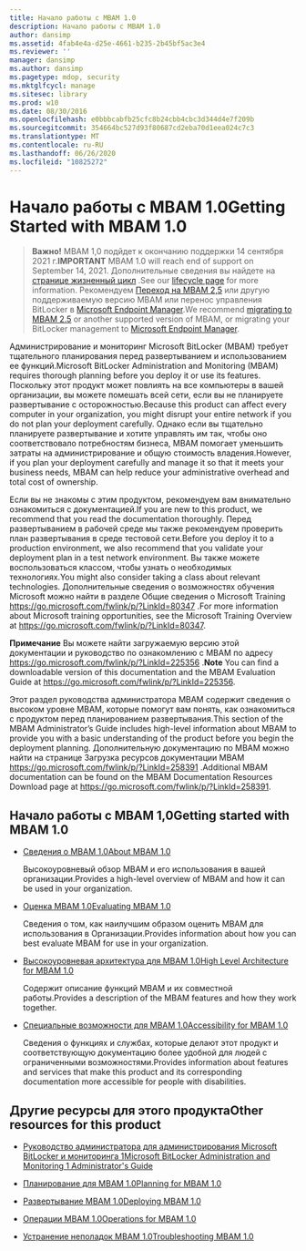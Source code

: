 ```yaml
---
title: Начало работы с MBAM 1.0
description: Начало работы с MBAM 1.0
author: dansimp
ms.assetid: 4fab4e4a-d25e-4661-b235-2b45bf5ac3e4
ms.reviewer: ''
manager: dansimp
ms.author: dansimp
ms.pagetype: mdop, security
ms.mktglfcycl: manage
ms.sitesec: library
ms.prod: w10
ms.date: 08/30/2016
ms.openlocfilehash: e0bbbcabfb25cfc8b24cbb4cbc3d344d4e7f209b
ms.sourcegitcommit: 354664bc527d93f80687cd2eba70d1eea024c7c3
ms.translationtype: MT
ms.contentlocale: ru-RU
ms.lasthandoff: 06/26/2020
ms.locfileid: "10825272"
---
```

# <span data-ttu-id="71d7c-103">Начало работы с MBAM 1.0</span><span class="sxs-lookup"><span data-stu-id="71d7c-103">Getting Started with MBAM 1.0</span></span>

> <span data-ttu-id="71d7c-104">**Важно!** MBAM 1,0 подйдет к окончанию поддержки 14 сентября 2021 г.</span><span class="sxs-lookup"><span data-stu-id="71d7c-104">**IMPORTANT** MBAM 1.0 will reach end of support on September 14, 2021.</span></span> 
> <span data-ttu-id="71d7c-105">Дополнительные сведения вы найдете на [странице жизненный цикл](https://support.microsoft.com/lifecycle/search?alpha=Microsoft%20BitLocker%20Administration%20and%20Monitoring%201.0) .</span><span class="sxs-lookup"><span data-stu-id="71d7c-105">See our [lifecycle page](https://support.microsoft.com/lifecycle/search?alpha=Microsoft%20BitLocker%20Administration%20and%20Monitoring%201.0) for more information.</span></span> <span data-ttu-id="71d7c-106">Рекомендуем [Переход на MBAM 2,5](https://docs.microsoft.com/microsoft-desktop-optimization-pack/mbam-v25/upgrading-to-mbam-25-or-mbam-25-sp1-from-previous-versions) или другую поддерживаемую версию MBAM или перенос управления BitLocker в [Microsoft Endpoint Manager](https://www.microsoft.com/microsoft-365/microsoft-endpoint-manager).</span><span class="sxs-lookup"><span data-stu-id="71d7c-106">We recommend [migrating to MBAM 2.5](https://docs.microsoft.com/microsoft-desktop-optimization-pack/mbam-v25/upgrading-to-mbam-25-or-mbam-25-sp1-from-previous-versions) or another supported version of MBAM, or migrating your BitLocker management to [Microsoft Endpoint Manager](https://www.microsoft.com/microsoft-365/microsoft-endpoint-manager).</span></span>


<span data-ttu-id="71d7c-107">Администрирование и мониторинг Microsoft BitLocker (MBAM) требует тщательного планирования перед развертыванием и использованием ее функций.</span><span class="sxs-lookup"><span data-stu-id="71d7c-107">Microsoft BitLocker Administration and Monitoring (MBAM) requires thorough planning before you deploy it or use its features.</span></span> <span data-ttu-id="71d7c-108">Поскольку этот продукт может повлиять на все компьютеры в вашей организации, вы можете помешать всей сети, если вы не планируете развертывание с осторожностью.</span><span class="sxs-lookup"><span data-stu-id="71d7c-108">Because this product can affect every computer in your organization, you might disrupt your entire network if you do not plan your deployment carefully.</span></span> <span data-ttu-id="71d7c-109">Однако если вы тщательно планируете развертывание и хотите управлять им так, чтобы оно соответствовало потребностям бизнеса, MBAM помогает уменьшить затраты на администрирование и общую стоимость владения.</span><span class="sxs-lookup"><span data-stu-id="71d7c-109">However, if you plan your deployment carefully and manage it so that it meets your business needs, MBAM can help reduce your administrative overhead and total cost of ownership.</span></span>

<span data-ttu-id="71d7c-110">Если вы не знакомы с этим продуктом, рекомендуем вам внимательно ознакомиться с документацией.</span><span class="sxs-lookup"><span data-stu-id="71d7c-110">If you are new to this product, we recommend that you read the documentation thoroughly.</span></span> <span data-ttu-id="71d7c-111">Перед развертыванием в рабочей среде мы также рекомендуем проверить план развертывания в среде тестовой сети.</span><span class="sxs-lookup"><span data-stu-id="71d7c-111">Before you deploy it to a production environment, we also recommend that you validate your deployment plan in a test network environment.</span></span> <span data-ttu-id="71d7c-112">Вы также можете воспользоваться классом, чтобы узнать о необходимых технологиях.</span><span class="sxs-lookup"><span data-stu-id="71d7c-112">You might also consider taking a class about relevant technologies.</span></span> <span data-ttu-id="71d7c-113">Дополнительные сведения о возможностях обучения Microsoft можно найти в разделе Общие сведения о Microsoft Training <https://go.microsoft.com/fwlink/p/?LinkId=80347> .</span><span class="sxs-lookup"><span data-stu-id="71d7c-113">For more information about Microsoft training opportunities, see the Microsoft Training Overview at <https://go.microsoft.com/fwlink/p/?LinkId=80347>.</span></span>

<span data-ttu-id="71d7c-114">**Примечание**  Вы можете найти загружаемую версию этой документации и руководство по ознакомлению с MBAM по адресу <https://go.microsoft.com/fwlink/p/?LinkId=225356> .</span><span class="sxs-lookup"><span data-stu-id="71d7c-114">**Note** You can find a downloadable version of this documentation and the MBAM Evaluation Guide at <https://go.microsoft.com/fwlink/p/?LinkId=225356>.</span></span>

 

<span data-ttu-id="71d7c-115">Этот раздел руководства администратора MBAM содержит сведения о высоком уровне MBAM, которые помогут вам понять, как ознакомиться с продуктом перед планированием развертывания.</span><span class="sxs-lookup"><span data-stu-id="71d7c-115">This section of the MBAM Administrator’s Guide includes high-level information about MBAM to provide you with a basic understanding of the product before you begin the deployment planning.</span></span> <span data-ttu-id="71d7c-116">Дополнительную документацию по MBAM можно найти на странице Загрузка ресурсов документации MBAM <https://go.microsoft.com/fwlink/p/?LinkId=258391> .</span><span class="sxs-lookup"><span data-stu-id="71d7c-116">Additional MBAM documentation can be found on the MBAM Documentation Resources Download page at <https://go.microsoft.com/fwlink/p/?LinkId=258391>.</span></span>

## <span data-ttu-id="71d7c-117">Начало работы с MBAM 1,0</span><span class="sxs-lookup"><span data-stu-id="71d7c-117">Getting started with MBAM 1.0</span></span>


-   [<span data-ttu-id="71d7c-118">Сведения о MBAM 1.0</span><span class="sxs-lookup"><span data-stu-id="71d7c-118">About MBAM 1.0</span></span>](about-mbam-10.md)

    <span data-ttu-id="71d7c-119">Высокоуровневый обзор MBAM и его использования в вашей организации.</span><span class="sxs-lookup"><span data-stu-id="71d7c-119">Provides a high-level overview of MBAM and how it can be used in your organization.</span></span>

-   [<span data-ttu-id="71d7c-120">Оценка MBAM 1.0</span><span class="sxs-lookup"><span data-stu-id="71d7c-120">Evaluating MBAM 1.0</span></span>](evaluating-mbam-10.md)

    <span data-ttu-id="71d7c-121">Сведения о том, как наилучшим образом оценить MBAM для использования в Организации.</span><span class="sxs-lookup"><span data-stu-id="71d7c-121">Provides information about how you can best evaluate MBAM for use in your organization.</span></span>

-   [<span data-ttu-id="71d7c-122">Высокоуровневая архитектура для MBAM 1.0</span><span class="sxs-lookup"><span data-stu-id="71d7c-122">High Level Architecture for MBAM 1.0</span></span>](high-level-architecture-for-mbam-10.md)

    <span data-ttu-id="71d7c-123">Содержит описание функций MBAM и их совместной работы.</span><span class="sxs-lookup"><span data-stu-id="71d7c-123">Provides a description of the MBAM features and how they work together.</span></span>

-   [<span data-ttu-id="71d7c-124">Специальные возможности для MBAM 1.0</span><span class="sxs-lookup"><span data-stu-id="71d7c-124">Accessibility for MBAM 1.0</span></span>](accessibility-for-mbam-10.md)

    <span data-ttu-id="71d7c-125">Сведения о функциях и службах, которые делают этот продукт и соответствующую документацию более удобной для людей с ограниченными возможностями.</span><span class="sxs-lookup"><span data-stu-id="71d7c-125">Provides information about features and services that make this product and its corresponding documentation more accessible for people with disabilities.</span></span>

## <a href="" id="other-resources-for-this-product-"></a><span data-ttu-id="71d7c-126">Другие ресурсы для этого продукта</span><span class="sxs-lookup"><span data-stu-id="71d7c-126">Other resources for this product</span></span>


-   [<span data-ttu-id="71d7c-127">Руководство администратора для администрирования Microsoft BitLocker и мониторинга 1</span><span class="sxs-lookup"><span data-stu-id="71d7c-127">Microsoft BitLocker Administration and Monitoring 1 Administrator's Guide</span></span>](index.md)

-   [<span data-ttu-id="71d7c-128">Планирование для MBAM 1.0</span><span class="sxs-lookup"><span data-stu-id="71d7c-128">Planning for MBAM 1.0</span></span>](planning-for-mbam-10.md)

-   [<span data-ttu-id="71d7c-129">Развертывание MBAM 1.0</span><span class="sxs-lookup"><span data-stu-id="71d7c-129">Deploying MBAM 1.0</span></span>](deploying-mbam-10.md)

-   [<span data-ttu-id="71d7c-130">Операции MBAM 1.0</span><span class="sxs-lookup"><span data-stu-id="71d7c-130">Operations for MBAM 1.0</span></span>](operations-for-mbam-10.md)

-   [<span data-ttu-id="71d7c-131">Устранение неполадок MBAM 1.0</span><span class="sxs-lookup"><span data-stu-id="71d7c-131">Troubleshooting MBAM 1.0</span></span>](troubleshooting-mbam-10.md)

 

 





